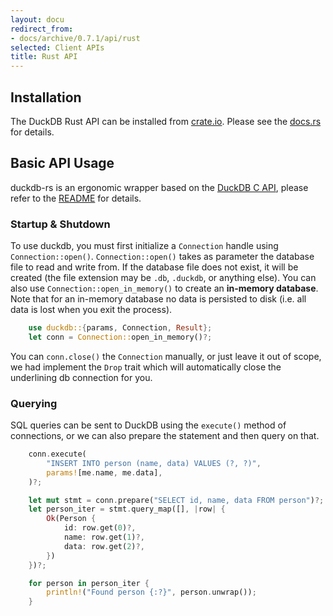 ```yaml
---
layout: docu
redirect_from:
- docs/archive/0.7.1/api/rust
selected: Client APIs
title: Rust API
---
```


## Installation
The DuckDB Rust API can be installed from [crate.io](https://crates.io/crates/duckdb). Please see the [docs.rs](http://docs.rs/duckdb) for details.

## Basic API Usage
duckdb-rs is an ergonomic wrapper based on the [DuckDB C API](https://github.com/duckdb/duckdb/blob/main/src/include/duckdb.h), please refer to the [README](https://github.com/wangfenjin/duckdb-rs) for details.

### Startup & Shutdown

To use duckdb, you must first initialize a `Connection` handle using `Connection::open()`. `Connection::open()` takes as parameter the database file to read and write from. If the database file does not exist, it will be created (the file extension may be `.db`, `.duckdb`, or anything else). You can also use `Connection::open_in_memory()` to create an **in-memory database**. Note that for an in-memory database no data is persisted to disk (i.e. all data is lost when you exit the process).

```rust
    use duckdb::{params, Connection, Result};
    let conn = Connection::open_in_memory()?;
```

You can `conn.close()` the `Connection` manually, or just leave it out of scope, we had implement the `Drop` trait which will automatically close the underlining db connection for you.

### Querying

SQL queries can be sent to DuckDB using the `execute()` method of connections, or we can also prepare the statement and then query on that.

```rust
    conn.execute(
        "INSERT INTO person (name, data) VALUES (?, ?)",
        params![me.name, me.data],
    )?;

    let mut stmt = conn.prepare("SELECT id, name, data FROM person")?;
    let person_iter = stmt.query_map([], |row| {
        Ok(Person {
            id: row.get(0)?,
            name: row.get(1)?,
            data: row.get(2)?,
        })
    })?;

    for person in person_iter {
        println!("Found person {:?}", person.unwrap());
    }
```